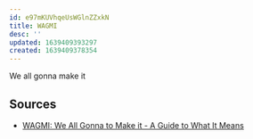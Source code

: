 ```yaml
---
id: e97mKUVhqeUsWGlnZZxkN
title: WAGMI
desc: ''
updated: 1639409393297
created: 1639409378354
---
```


We all gonna make it

## Sources

* [WAGMI: We All Gonna to Make it - A Guide to What It Means](https://blog.libertasbella.com/glossary/wagmi/)
